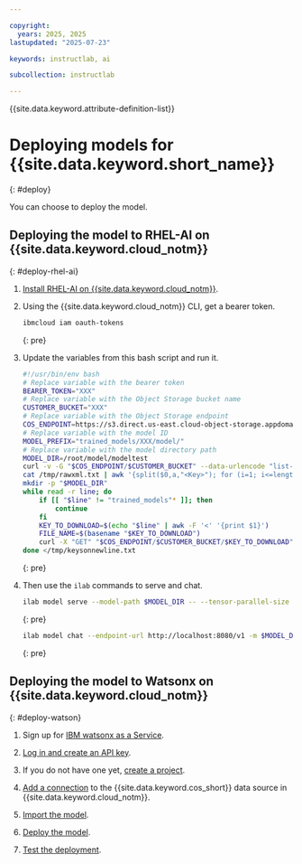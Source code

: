 ```yaml
---

copyright:
  years: 2025, 2025
lastupdated: "2025-07-23"

keywords: instructlab, ai

subcollection: instructlab

---
```


{{site.data.keyword.attribute-definition-list}}


# Deploying models for {{site.data.keyword.short_name}}
{: #deploy}

You can choose to deploy the model.

## Deploying the model to RHEL-AI on {{site.data.keyword.cloud_notm}}
{: #deploy-rhel-ai}

1. [Install RHEL-AI on {{site.data.keyword.cloud_notm}}](https://docs.redhat.com/en/documentation/red_hat_enterprise_linux_ai/1.4/html/installing/installing_ibm_cloud).

1. Using the {{site.data.keyword.cloud_notm}} CLI, get a bearer token.
    ```sh
    ibmcloud iam oauth-tokens
    ```
    {: pre}

1. Update the variables from this bash script and run it.

    ```sh
    #!/usr/bin/env bash
    # Replace variable with the bearer token
    BEARER_TOKEN="XXX"
    # Replace variable with the Object Storage bucket name
    CUSTOMER_BUCKET="XXX"
    # Replace variable with the Object Storage endpoint
    COS_ENDPOINT=https://s3.direct.us-east.cloud-object-storage.appdomain.cloud
    # Replace variable with the model ID
    MODEL_PREFIX="trained_models/XXX/model/"
    # Replace variable with the model directory path
    MODEL_DIR=/root/model/modeltest
    curl -v -G "$COS_ENDPOINT/$CUSTOMER_BUCKET" --data-urlencode "list-type=2" --data-urlencode "prefix=$MODEL_PREFIX" -H "Authorization: Bearer $BEARER_TOKEN" >/tmp/rawxml.txt
    cat /tmp/rawxml.txt | awk '{split($0,a,"<Key>"); for (i=1; i<=length(a); i++)  print a[i]}' >/tmp/keysonnewline.txt
    mkdir -p "$MODEL_DIR"
    while read -r line; do
        if [[ "$line" != "trained_models"* ]]; then
            continue
        fi
        KEY_TO_DOWNLOAD=$(echo "$line" | awk -F '<' '{print $1}')
        FILE_NAME=$(basename "$KEY_TO_DOWNLOAD")
        curl -X "GET" "$COS_ENDPOINT/$CUSTOMER_BUCKET/$KEY_TO_DOWNLOAD" -H "Authorization: Bearer $BEARER_TOKEN" >"${MODEL_DIR}/$FILE_NAME"
    done </tmp/keysonnewline.txt
    ```
    {: pre}
    
1. Then use the `ilab` commands to serve and chat.

    ```sh
    ilab model serve --model-path $MODEL_DIR -- --tensor-parallel-size 1 --host 0.0.0.0 --port 8080
    ```
    {: pre}
   
    ```sh
    ilab model chat --endpoint-url http://localhost:8080/v1 -m $MODEL_DIR
    ```
    {: pre}


## Deploying the model to Watsonx on {{site.data.keyword.cloud_notm}}
{: #deploy-watson}

1. Sign up for [IBM watsonx as a Service](https://dataplatform.cloud.ibm.com/docs/content/wsj/getting-started/signup-wx.html?context=wx&audience=wdp).

1. [Log in and create an API key](https://dataplatform.cloud.ibm.com/docs/content/wsj/manage-data/task-credentials.html?context=wx&locale=en&audience=wdp#accessing-task-credentials).

1. If you do not have one yet, [create a project](https://dataplatform.cloud.ibm.com/docs/content/wsj/getting-started/projects.html?context=wx&audience=wdp).

1. [Add a connection](https://dataplatform.cloud.ibm.com/docs/content/wsj/analyze-data/deploy-custom-fm-prepare-cloud.html?context=wx&audience=wdp#add-conn-project) to the {{site.data.keyword.cos_short}} data source in {{site.data.keyword.cloud_notm}}.

1. [Import the model](https://dataplatform.cloud.ibm.com/docs/content/wsj/analyze-data/deploy-custom-fm-prepare-cloud.html?context=wx&audience=wdp#creating-asset).

1. [Deploy the model](https://dataplatform.cloud.ibm.com/docs/content/wsj/analyze-data/deploy-custom-fm-create-cloud.html?context=wx&audience=wdp).

1. [Test the deployment](https://dataplatform.cloud.ibm.com/docs/content/wsj/analyze-data/deploy-custom-fm-create-cloud.html?context=wx&audience=wdp#testing-the-deployment).
